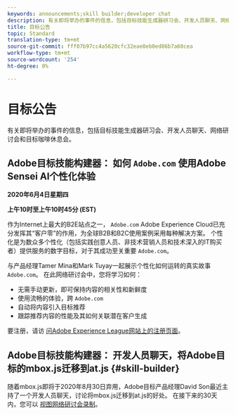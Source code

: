 ```yaml
---
keywords: announcements;skill builder;developer chat
description: 有关即将举办的事件的信息，包括目标技能生成器研习会、开发人员聊天、网络研讨会和目标咖啡休息会。
title: 目标公告
topic: Standard
translation-type: tm+mt
source-git-commit: fff07b97cc4a5620cfc32eae8eb0ed86b7a60cea
workflow-type: tm+mt
source-wordcount: '254'
ht-degree: 0%

---
```



# 目标公告

有关即将举办的事件的信息，包括目标技能生成器研习会、开发人员聊天、网络研讨会和目标咖啡休息会。

## Adobe目标技能构建器： 如何 `Adobe.com` 使用Adobe Sensei AI个性化体验

**2020年6月4日星期四**

**上午10时至上午10时45分 (EST)**

作为Internet上最大的B2E站点之一， `Adobe.com` Adobe Experience Cloud已充分发挥其“客户零”的作用，为全球B2B和B2C使用案例采用每种解决方案。 个性化是为数众多个性化（包括实践创意人员、非技术营销人员和技术深入的IT购买者）提供服务的数字目标，对于其成功至关重要 `Adobe.com`。

与产品经理Tamer Mina和Mark Tuyay一起展示个性化如何运转的真实故事 `Adobe.com`。 在此网络研讨会中，您将学习如何：

* 无需手动更新，即可保持内容的相关性和新鲜度
* 使用流畅的体验，跨 `Adobe.com`
* 自动将内容引入目标推荐
* 跟踪推荐内容的性能及其如何关联潜在客户生成

要注册，请访 [问Adobe Experience League网站上的注册页面](https://atskillbuilder-senseiai.experienceleague.adobeevents.com/)。

## Adobe目标技能构建器： 开发人员聊天，将Adobe目标的mbox.js迁移到at.js {#skill-builder}

随着mbox.js即将于2020年8月30日弃用，Adobe目标产品经理David Son最近主持了一个开发人员聊天，讨论将mbox.js迁移到at.js的好处。 在接下来的30天内，您可以 [视图网络研讨会录制](https://seminars.adobeconnect.com/ptdo6mfo6qn6/?proto=true)。